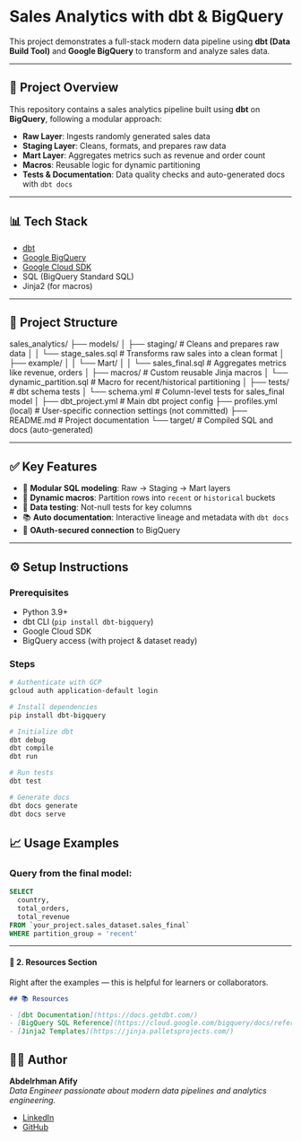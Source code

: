 # Sales Analytics with dbt & BigQuery

This project demonstrates a full-stack modern data pipeline using **dbt (Data Build Tool)** and **Google BigQuery** to transform and analyze sales data.

---

## 🚀 Project Overview

This repository contains a sales analytics pipeline built using **dbt** on **BigQuery**, following a modular approach:

- **Raw Layer**: Ingests randomly generated sales data
- **Staging Layer**: Cleans, formats, and prepares raw data
- **Mart Layer**: Aggregates metrics such as revenue and order count
- **Macros**: Reusable logic for dynamic partitioning
- **Tests & Documentation**: Data quality checks and auto-generated docs with `dbt docs`

---

## 📊 Tech Stack

- [dbt](https://www.getdbt.com/)
- [Google BigQuery](https://cloud.google.com/bigquery)
- [Google Cloud SDK](https://cloud.google.com/sdk)
- SQL (BigQuery Standard SQL)
- Jinja2 (for macros)

---

## 📁 Project Structure

sales_analytics/
├── models/
│   ├── staging/                 # Cleans and prepares raw data
│   │   └── stage_sales.sql      # Transforms raw sales into a clean format
│   ├── example/
│   │   └── Mart/
│   │       └── sales_final.sql  # Aggregates metrics like revenue, orders
│
├── macros/                      # Custom reusable Jinja macros
│   └── dynamic_partition.sql    # Macro for recent/historical partitioning
│
├── tests/                       # dbt schema tests
│   └── schema.yml               # Column-level tests for sales_final model
│
├── dbt_project.yml              # Main dbt project config
├── profiles.yml (local)         # User-specific connection settings (not committed)
├── README.md                    # Project documentation
└── target/                      # Compiled SQL and docs (auto-generated)


---

## ✅ Key Features

- 🔁 **Modular SQL modeling**: Raw → Staging → Mart layers
- 🧠 **Dynamic macros**: Partition rows into `recent` or `historical` buckets
- 🧪 **Data testing**: Not-null tests for key columns
- 📚 **Auto documentation**: Interactive lineage and metadata with `dbt docs`
- 🔐 **OAuth-secured connection** to BigQuery

---

## ⚙️ Setup Instructions

### Prerequisites

- Python 3.9+
- dbt CLI (`pip install dbt-bigquery`)
- Google Cloud SDK
- BigQuery access (with project & dataset ready)

### Steps

```bash
# Authenticate with GCP
gcloud auth application-default login

# Install dependencies
pip install dbt-bigquery

# Initialize dbt
dbt debug
dbt compile
dbt run

# Run tests
dbt test

# Generate docs
dbt docs generate
dbt docs serve
```
## 📈 Usage Examples

### Query from the final model:

```sql
SELECT
  country,
  total_orders,
  total_revenue
FROM `your_project.sales_dataset.sales_final`
WHERE partition_group = 'recent'
```

---

#### 🔹 2. **Resources Section**
Right after the examples — this is helpful for learners or collaborators.

```markdown
## 📚 Resources

- [dbt Documentation](https://docs.getdbt.com/)
- [BigQuery SQL Reference](https://cloud.google.com/bigquery/docs/reference/standard-sql/query-syntax)
- [Jinja2 Templates](https://jinja.palletsprojects.com/)
```
## 👨‍💻 Author

**Abdelrhman Afify**  
_Data Engineer passionate about modern data pipelines and analytics engineering._

- [LinkedIn](https://www.linkedin.com/in/abdelrhman-afify-147282234/)
- [GitHub](https://github.com/AbdoAfify)
